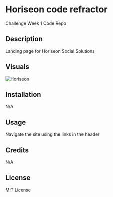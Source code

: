 # Horiseon code refractor

Challenge Week 1 Code Repo

## Description

Landing page for Horiseon Social Solutions

## Visuals

![Horiseon](https://user-images.githubusercontent.com/115957611/197059127-7334b787-ad02-486f-8303-f1e6eee675c0.gif)

## Installation

N/A

## Usage

Navigate the site using the links in the header


## Credits

N/A

## License

MIT License
